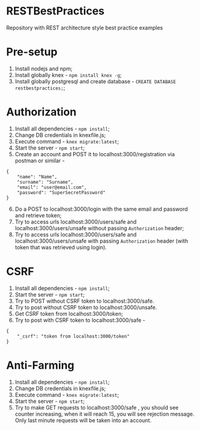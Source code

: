 # RESTBestPractices
Repository with REST architecture style best practice examples

# Pre-setup
1) Install nodejs and npm;
2) Install globally knex - ``npm install knex -g``;
3) Install globally postgresql and create database - ``CREATE DATABASE restbestpractices;``;

# Authorization
1) Install all dependencies - ``npm install``;
2) Change DB credentials in knexfile.js;
3) Execute command - ``knex migrate:latest``;
4) Start the server - ``npm start``;
5) Create an account and POST it to localhost:3000/registration via postman or similar -
```
{
	"name": "Name",
	"surname": "Surname",
	"email": "user@email.com",
	"password": "SuperSecretPassword"
}
```
6) Do a POST to localhost:3000/login with the same email and password and retrieve token;
7) Try to access urls localhost:3000/users/safe and localhost:3000/users/unsafe without passing ``Authorization`` header;
8) Try to access urls localhost:3000/users/safe and localhost:3000/users/unsafe with passing ``Authorization`` header (with token that was retrieved using login).

# CSRF
1) Install all dependencies - ``npm install``;
2) Start the server - ``npm start``;
3) Try to POST without CSRF token to localhost:3000/safe.
4) Try to post without CSRF token to localhost:3000/unsafe.
5) Get CSRF token from localhost:3000/token;
6) Try to post with CSRF token to localhost:3000/safe -
```
{
	"_csrf": "token from localhost:3000/token"
}
```

# Anti-Farming
1) Install all dependencies - ``npm install``;
2) Change DB credentials in knexfile.js;
3) Execute command - ``knex migrate:latest``;
4) Start the server - ``npm start``;
5) Try to make GET requests to localhost:3000/safe , you should see counter increasing, when it will reach 15, you will see rejection message. Only last minute requests will be taken into an account.